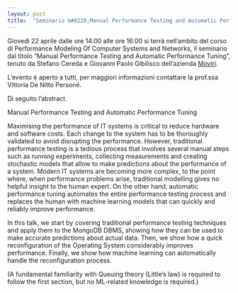 ```yaml
---
layout: post
title:  "Seminario &#8220;Manual Performance Testing and Automatic Performance Tuning&#8221;"
---
```


Giovedì 22 aprile dalle ore 14:00 alle ore 16:00 si terrà nell’ambito del corso di Performance Modeling Of Computer Systems and Networks, il seminario dal titolo “Manual Performance Testing and Automatic Performance Tuning”, tenuto da Stefano Cereda e Giovanni Paolo Gibilisco dell’azienda [Moviri](https://www.moviri.com/).

L’evento è aperto a tutti, per maggiori informazioni contattare la prof.ssa Vittoria De Nitto Personé.

Di seguito l’abstract.

Manual Performance Testing and Automatic Performance Tuning

Maximising the performance of IT systems is critical to reduce hardware and software costs. Each change to the system has to be thoroughly validated to avoid disrupting the performance.
However, traditional performance testing is a tedious process that involves several manual steps such as running experiments, collecting measurements and creating stochastic models that allow to make predictions about the performance of a system. Modern IT systems are becoming more complex, to the point where, when performance problems arise, traditional modelling gives no helpful insight to the human expert.
On the other hand, automatic performance tuning automates the entire performance testing process and replaces the human with machine learning models that can quickly and reliably improve performance.

In this talk, we start by covering traditional performance testing techniques and apply them to the MongoDB DBMS, showing how they can be used to make accurate predictions about actual data. Then, we show how a quick reconfiguration of the Operating System considerably improves performance. Finally, we show how machine learning can automatically handle the reconfiguration process.

(A fundamental familiarity with Queuing theory (Little’s law) is required to follow the first section, but no ML-related knowledge is required.)

